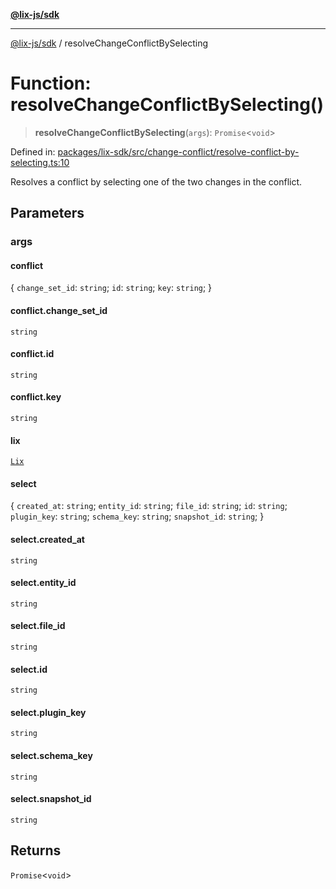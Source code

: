 [**@lix-js/sdk**](../README.md)

***

[@lix-js/sdk](../README.md) / resolveChangeConflictBySelecting

# Function: resolveChangeConflictBySelecting()

> **resolveChangeConflictBySelecting**(`args`): `Promise`\<`void`\>

Defined in: [packages/lix-sdk/src/change-conflict/resolve-conflict-by-selecting.ts:10](https://github.com/opral/monorepo/blob/bb6249bc1f353fcb132d1694b6c77522c0283a94/packages/lix-sdk/src/change-conflict/resolve-conflict-by-selecting.ts#L10)

Resolves a conflict by selecting one of the two
changes in the conflict.

## Parameters

### args

#### conflict

\{ `change_set_id`: `string`; `id`: `string`; `key`: `string`; \}

#### conflict.change_set_id

`string`

#### conflict.id

`string`

#### conflict.key

`string`

#### lix

[`Lix`](../type-aliases/Lix.md)

#### select

\{ `created_at`: `string`; `entity_id`: `string`; `file_id`: `string`; `id`: `string`; `plugin_key`: `string`; `schema_key`: `string`; `snapshot_id`: `string`; \}

#### select.created_at

`string`

#### select.entity_id

`string`

#### select.file_id

`string`

#### select.id

`string`

#### select.plugin_key

`string`

#### select.schema_key

`string`

#### select.snapshot_id

`string`

## Returns

`Promise`\<`void`\>
